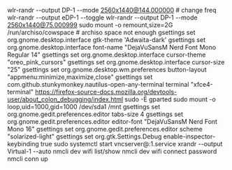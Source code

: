 wlr-randr --output DP-1 --mode 2560x1440@144.000000 # change freq
wlr-randr --output eDP-1 --toggle
wlr-randr --output DP-1 --mode 2560x1440@75.000999
sudo mount -o remount,size=2G /run/archiso/cowspace # archiso space not enough
gsettings set org.gnome.desktop.interface gtk-theme 'Adwaita-dark'
gsettings set org.gnome.desktop.interface font-name "DejaVuSansM Nerd Font Mono Regular 14"
gsettings set org.gnome.desktop.interface cursor-theme "oreo_pink_cursors"
gsettings set org.gnome.desktop.interface cursor-size "25"
gsettings set org.gnome.desktop.wm.preferences button-layout "appmenu:minimize,maximize,close"
gsettings set com.github.stunkymonkey.nautilus-open-any-terminal terminal "xfce4-terminal"
https://firefox-source-docs.mozilla.org/devtools-user/about_colon_debugging/index.html
sudo -E gparted
sudo mount -o loop,uid=1000,gid=1000 /dev/sda1 /mnt
gsettings set org.gnome.gedit.preferences.editor tabs-size 4
gsettings set org.gnome.gedit.preferences.editor editor-font "DejaVuSansM Nerd Font Mono 16"
gsettings set org.gnome.gedit.preferences.editor scheme "solarized-light"
gsettings set org.gtk.Settings.Debug enable-inspector-keybinding true
sudo systemctl start vncserver@:1.service
xrandr --output Virtual-1 --auto
nmcli dev wifi list/show
nmcli dev wifi connect <SSID> password <password>
nmcli conn up <Name>
